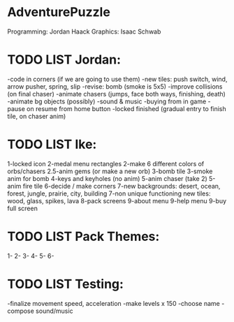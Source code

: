 AdventurePuzzle
===============
Programming: Jordan Haack
Graphics: Isaac Schwab


TODO LIST Jordan:
=======
-code in corners (if we are going to use them)
-new tiles: push switch, wind, arrow pusher, spring, slip
-revise: bomb (smoke is 5x5)
-improve collisions (on final chaser)
-animate chasers (jumps, face both ways, finishing, death)
-animate bg objects (possibly)
-sound & music
-buying from in game
-pause on resume from home button
-locked finished (gradual entry to finish tile, on chaser anim)


TODO LIST Ike:
=======
1-locked icon
2-medal menu rectangles
2-make 6 different colors of orbs/chasers
2.5-anim gems (or make a new orb)
3-bomb tile
3-smoke anim for bomb
4-keys and keyholes (no anim)
5-anim chaser (take 2)
5-anim fire tile
6-decide / make corners
7-new backgrounds: desert, ocean, forest, jungle, prairie, city, building
7-non unique functioning new tiles: wood, glass, spikes, lava
8-pack screens
9-about menu
9-help menu
9-buy full screen


TODO LIST Pack Themes:
=======
1-
2-
3-
4-
5-
6-


TODO LIST Testing:
=======
-finalize movement speed, acceleration
-make levels x 150
-choose name
-compose sound/music
